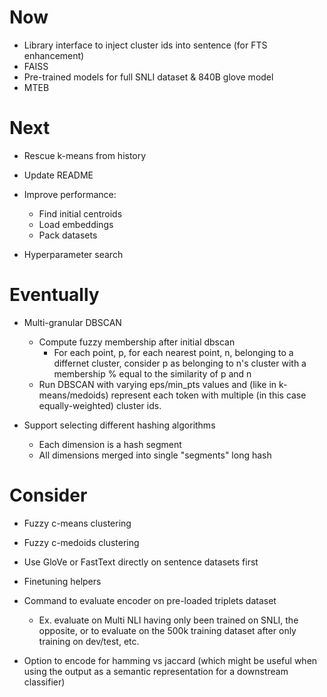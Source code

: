 # Now

- Library interface to inject cluster ids into sentence (for FTS enhancement)
- FAISS
- Pre-trained models for full SNLI dataset & 840B glove model
- MTEB

# Next

- Rescue k-means from history
- Update README

- Improve performance:
    - Find initial centroids
    - Load embeddings
    - Pack datasets

- Hyperparameter search

# Eventually

- Multi-granular DBSCAN
    - Compute fuzzy membership after initial dbscan
        - For each point, p, for each nearest point, n, belonging to a differnet
          cluster, consider p as belonging to n's cluster with a membership %
          equal to the similarity of p and n
    - Run DBSCAN with varying eps/min_pts values and (like in k-means/medoids)
      represent each token with multiple (in this case equally-weighted) cluster
      ids.

- Support selecting different hashing algorithms
    - Each dimension is a hash segment
    - All dimensions merged into single "segments" long hash

# Consider

- Fuzzy c-means clustering
- Fuzzy c-medoids clustering

- Use GloVe or FastText directly on sentence datasets first
- Finetuning helpers

- Command to evaluate encoder on pre-loaded triplets dataset
    - Ex. evaluate on Multi NLI having only been trained on SNLI, the opposite,
      or to evaluate on the 500k training dataset after only training on
      dev/test, etc.

- Option to encode for hamming vs jaccard (which might be useful when using the
  output as a semantic representation for a downstream classifier)
